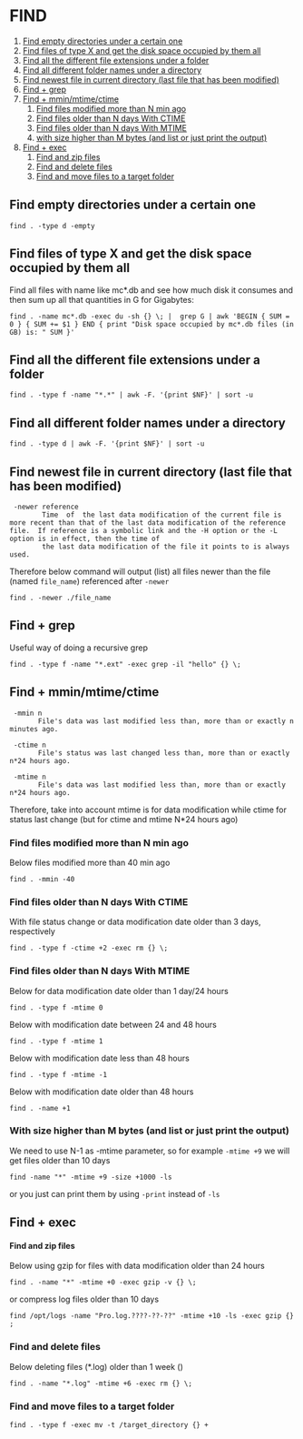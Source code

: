 # FIND

1. [Find empty directories under a certain one](#EmptyDir)
2. [Find files of type X and get the disk space occupied by them all](#TypeX)
3. [Find all the different file extensions under a folder](#DiffExt)
4. [Find all different folder names under a directory](#DiffFolder)
5. [Find newest file in current directory (last file that has been modified)](#Newest)
6. [Find + grep](#Grep)
7. [Find + mmin/mtime/ctime](#Time)
    1. [Find files modified more than N min ago](#MMin)
    2. [Find files older than N days With CTIME](#CTime)
    3. [Find files older than N days With MTIME](#MTime)
    4. [with size higher than M bytes (and list or just print the output)](#MTimeBytes)
8. [Find + exec](#Exec)
    1. [Find and zip files](#Zip)
    2. [Find and delete files](#Delete)
    3. [Find and move files to a target folder](#Move)


## Find empty directories under a certain one <a name="EmptyDir"></a>
```
find . -type d -empty
```

## Find files of type X and get the disk space occupied by them all <a name="TypeX"></a>
Find all files with name like mc*.db and see how much disk it consumes and then sum up all that quantities in G for Gigabytes:
```
find . -name mc*.db -exec du -sh {} \; |  grep G | awk 'BEGIN { SUM = 0 } { SUM += $1 } END { print "Disk space occupied by mc*.db files (in GB) is: " SUM }'
```

## Find all the different file extensions under a folder <a name="DiffExt"></a>
```
find . -type f -name "*.*" | awk -F. '{print $NF}' | sort -u
```

## Find all different folder names under a directory <a name="DiffFolder"></a>
```
find . -type d | awk -F. '{print $NF}' | sort -u
```

## Find newest file in current directory (last file that has been modified) <a name="Newest"></a>
```
 -newer reference
        Time  of  the last data modification of the current file is more recent than that of the last data modification of the reference file.  If reference is a symbolic link and the -H option or the -L option is in effect, then the time of
        the last data modification of the file it points to is always used.
```
Therefore below command will output (list) all files newer than the file (named `file_name`) referenced after `-newer` 
```
find . -newer ./file_name
```

## Find + grep <a name="Grep"></a>
Useful way of doing a recursive grep
```
find . -type f -name "*.ext" -exec grep -il "hello" {} \;
```

## Find + mmin/mtime/ctime <a name="Time"></a>
```
 -mmin n
       File's data was last modified less than, more than or exactly n minutes ago.
 
 -ctime n
       File's status was last changed less than, more than or exactly n*24 hours ago.
 
 -mtime n
       File's data was last modified less than, more than or exactly n*24 hours ago.
```
Therefore, take into account mtime is for data modification while ctime for status last change (but for ctime and mtime N*24 hours ago)
### Find files modified more than N min ago <a name="MMin"></a>
Below files modified more than 40 min ago
```
find . -mmin -40
```
### Find files older than N days With CTIME <a name="CTime"></a>
With file status change or data modification date older than 3 days, respectively
```
find . -type f -ctime +2 -exec rm {} \;
```
### Find files older than N days With MTIME <a name="MTime"></a>
Below for data modification date older than 1 day/24 hours
```
find . -type f -mtime 0
```
Below with modification date between 24 and 48 hours
```
find . -type f -mtime 1
```
Below with modification date less than 48 hours
```
find . -type f -mtime -1
```
Below with modification date older than 48 hours
```
find . -name +1
```
### With size higher than M bytes (and list or just print the output) <a name="MTimeBytes"></a>
We need to use N-1 as -mtime parameter, so for example `-mtime +9` we will get files older than 10 days
```
find -name "*" -mtime +9 -size +1000 -ls
```
or you just can print them by using `-print` instead of `-ls`

## Find + exec <a name="Exec"></a>
#### Find and zip files <a name="Zip"></a>
Below using gzip for files with data modification older than 24 hours
```
find . -name "*" -mtime +0 -exec gzip -v {} \;
```
or compress log files older than 10 days
```
find /opt/logs -name "Pro.log.????-??-??" -mtime +10 -ls -exec gzip {} ;
```
### Find and delete files <a name="Delete"></a>
Below deleting files (*.log) older than 1 week ()
```
find . -name "*.log" -mtime +6 -exec rm {} \;
```
### Find and move files to a target folder <a name="Move"></a>
```
find . -type f -exec mv -t /target_directory {} +
```
